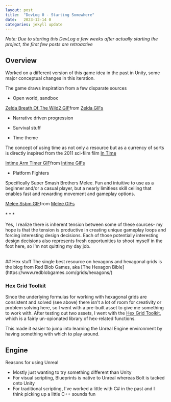 ```yaml
---
layout: post
title:  "DevLog 0 - Starting Somewhere"
date:   2023-12-14 0
categories: jekyll update
---
```


_Note: Due to starting this DevLog a few weeks after actually starting the project, the first few posts are retroactive_

## Overview

Worked on a different version of this game idea in the past in Unity, some major conceptual changes in this iteration.

The game draws inspiration from a few disparate sources
- Open world, sandbox 
<div class="tenor-gif-embed" data-postid="21973619" data-share-method="host" data-aspect-ratio="1.77778" data-width="50%"><a href="https://tenor.com/view/zelda-breath-of-the-wild2-breath-of-the-wild-the-legend-of-zelda-gif-21973619">Zelda Breath Of The Wild2 GIF</a>from <a href="https://tenor.com/search/zelda-gifs">Zelda GIFs</a></div> <script type="text/javascript" async src="https://tenor.com/embed.js"></script>

- Narrative driven progression

- Survival stuff

* Time theme

The concept of using time as not only a resource but as a currency of sorts is directly inspired from the 2011 sci-film film [In Time](https://en.wikipedia.org/wiki/In_Time)
<div class="tenor-gif-embed" data-postid="23363545" data-share-method="host" data-aspect-ratio="1.82857" data-width="50%"><a href="https://tenor.com/view/intime-arm-timer-gif-23363545">Intime Arm Timer GIF</a>from <a href="https://tenor.com/search/intime-gifs">Intime GIFs</a></div> <script type="text/javascript" async src="https://tenor.com/embed.js"></script>

- Platform Fighters 

Specifically Super Smash Brothers Melee.
Fun and intuitive to use as a beginner and/or a casual player, but a nearly limitless skill ceiling that enables fast and rewarding movement and gameplay options.
<div class="tenor-gif-embed" data-postid="4690309711854426166" data-share-method="host" data-aspect-ratio="1.76596" data-width="50%"><a href="https://tenor.com/view/melee-ssbm-ssb-melee-fox-melee-fox-gif-4690309711854426166">Melee Ssbm GIF</a>from <a href="https://tenor.com/search/melee-gifs">Melee GIFs</a></div> <script type="text/javascript" async src="https://tenor.com/embed.js"></script>


<br>
* * * 
<br>

Yes, I realize there is inherent tension between some of these sources- my hope is that the tension is productive in creating unique gameplay loops and forcing interesting design decisions. Each of those potentially interesting design decisions also represents fresh opportunities to shoot myself in the foot here, so I'm not quitting my day job.



<br>
## Hex stuff
The single best resource on hexagons and hexagonal grids is the blog from Red Blob Games, aka [The Hexagon Bible](https://www.redblobgames.com/grids/hexagons/)

### Hex Grid Toolkit 
Since the underlying formulas for working with hexagonal grids are consistent and solved (see above) there isn't a lot of room for creativity or problem solving here, so I went with a pre-built asset to give me something to work with. After testing out two assets, I went with the [Hex Grid Toolkit](https://docs.google.com/document/d/1vsdGHcBz8xxV_BukaKuX3oRfeKAMaYkkOwvTUjwyikM/edit), which is a fairly un-opionated library of hex-related functions. 

This made it easier to jump into learning the Unreal Engine environment by having something with which to play around.

## Engine

Reasons for using Unreal
- Mostly just wanting to try something different than Unity
- For visual scripting, Blueprints is native to Unreal whereas Bolt is tacked onto Unity
- For traditional scripting, I've worked a little with C# in the past and I think picking up a little C++ sounds fun